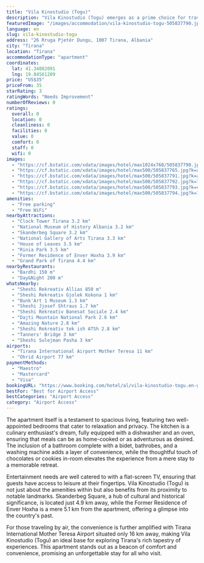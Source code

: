 ```yaml
---
title: "Vila Kinostudio (Togu)"
description: "Vila Kinostudio (Togu) emerges as a prime choice for travelers seeking a blend of comfort and convenience in the heart of Tirana."
featuredImage: "/images/accommodation/vila-kinostudio-togu-505837790.jpg"
language: en
slug: vila-kinostudio-togu
address: "26 Rruga Pjetër Dungu, 1007 Tirana, Albania"
city: "Tirana"
location: "Tirana"
accommodationType: "apartment"
coordinates:
  lat: 41.34882091
  lng: 19.84561209
price: "US$35"
priceFrom: 35
starRating: 3
ratingWords: "Needs Improvement"
numberOfReviews: 0
ratings:
  overall: 0
  location: 0
  cleanliness: 0
  facilities: 0
  value: 0
  comfort: 0
  staff: 0
  wifi: 0
images:
  - "https://cf.bstatic.com/xdata/images/hotel/max1024x768/505837790.jpg?k=18eec4a9135fb0d1d32ae6375821d36f238a73e40266283b66b4bedd9743879d&o=&hp=1"
  - "https://cf.bstatic.com/xdata/images/hotel/max500/505837765.jpg?k=af65d82d4c0eadac9c8e4416094828c286e8e66675bdbbce0ee57b2392d7752f&o=&hp=1"
  - "https://cf.bstatic.com/xdata/images/hotel/max500/505837791.jpg?k=a03ddd398cc48f3da5cc8770b89476c531780a8126783bdf091d845c038174c0&o=&hp=1"
  - "https://cf.bstatic.com/xdata/images/hotel/max500/505837792.jpg?k=7577c6e3123fab98c0b46c1c687c0a0f882ab2c2a9cb6e581cb3a6ea295edc05&o=&hp=1"
  - "https://cf.bstatic.com/xdata/images/hotel/max500/505837793.jpg?k=c09429df1d6af007dfadf3f620ef7f9c20557d19786d2ab10feb98c731de332e&o=&hp=1"
  - "https://cf.bstatic.com/xdata/images/hotel/max500/505837794.jpg?k=1d8e6e6382313188a2d4b22e2e2622b35759459a5238bd5207d79057278dd188&o=&hp=1"
amenities:
  - "Free parking"
  - "Free WiFi"
nearbyAttractions:
  - "Clock Tower Tirana 3.2 km"
  - "National Museum of History Albania 3.2 km"
  - "Skanderbeg Square 3.2 km"
  - "National Gallery of Arts Tirana 3.3 km"
  - "House of Leaves 3.5 km"
  - "Rinia Park 3.5 km"
  - "Former Residence of Enver Hoxha 3.9 km"
  - "Grand Park of Tirana 4.4 km"
nearbyRestaurants:
  - "Bardhi 150 m"
  - "Day&Night 200 m"
whatsNearby:
  - "Sheshi Rekreativ Allias 850 m"
  - "Sheshi Rekreativ Gjolek Kokona 1 km"
  - "Bunk'Art 1 Museum 1.3 km"
  - "Sheshi Jjosef Shtraus 1.7 km"
  - "Sheshi Rekreativ Banesat Sociale 2.4 km"
  - "Dajti Mountain National Park 2.6 km"
  - "Amazing Nature 2.8 km"
  - "Sheshi Rekreativ tek ish ATSh 2.8 km"
  - "Tanners' Bridge 3 km"
  - "Sheshi Sulejman Pasha 3 km"
airports:
  - "Tirana International Airport Mother Teresa 11 km"
  - "Ohrid Airport 77 km"
paymentMethods:
  - "Maestro"
  - "Mastercard"
  - "Visa"
bookingURL: "https://www.booking.com/hotel/al/vila-kinostudio-togu.en-gb.html?aid=8035640"
bestFor: "Best for Airport Access"
bestCategories: "Airport Access"
category: "Airport Access"
---
```


The apartment itself is a testament to spacious living, featuring two well-appointed bedrooms that cater to relaxation and privacy. The kitchen is a culinary enthusiast's dream, fully equipped with a dishwasher and an oven, ensuring that meals can be as home-cooked or as adventurous as desired. The inclusion of a bathroom complete with a bidet, bathrobes, and a washing machine adds a layer of convenience, while the thoughtful touch of chocolates or cookies in-room elevates the experience from a mere stay to a memorable retreat.

Entertainment needs are well catered to with a flat-screen TV, ensuring that guests have access to leisure at their fingertips. Vila Kinostudio (Togu) is not just about the amenities within but also benefits from its proximity to notable landmarks. Skanderbeg Square, a hub of cultural and historical significance, is located just 4.9 km away, while the Former Residence of Enver Hoxha is a mere 5.1 km from the apartment, offering a glimpse into the country's past.

For those traveling by air, the convenience is further amplified with Tirana International Mother Teresa Airport situated only 16 km away, making Vila Kinostudio (Togu) an ideal base for exploring Tirana's rich tapestry of experiences. This apartment stands out as a beacon of comfort and convenience, promising an unforgettable stay for all who visit.